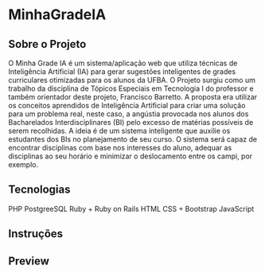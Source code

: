 # MinhaGradeIA

## Sobre o Projeto

   O Minha Grade IA é um sistema/aplicação web que utiliza técnicas de Inteligência Artificial (IA) para gerar sugestões inteligentes de grades curriculares otimizadas para os alunos da UFBA. 
   O Projeto surgiu como um trabalho da disciplina de Tópicos Especiais em Tecnologia I do professor e também orientador deste projeto, Francisco Barretto. A proposta era utilizar os conceitos aprendidos de Inteligência Artificial para criar uma solução para um problema real, neste caso, a angústia provocada nos alunos dos Bacharelados Interdisciplinares (BI) pelo excesso de matérias possíveis de serem recolhidas. 
   A ideia é de um sistema inteligente que auxilie os estudantes dos BIs no planejamento de seu curso. O sistema será capaz de encontrar disciplinas com base nos interesses do aluno, adequar as disciplinas ao seu horário e  minimizar o deslocamento entre os campi, por exemplo.
   
## Tecnologias

   PHP
   PostgreeSQL
   Ruby + Ruby on Rails
   HTML
   CSS + Bootstrap
   JavaScript
   
## Instruções


## Preview
